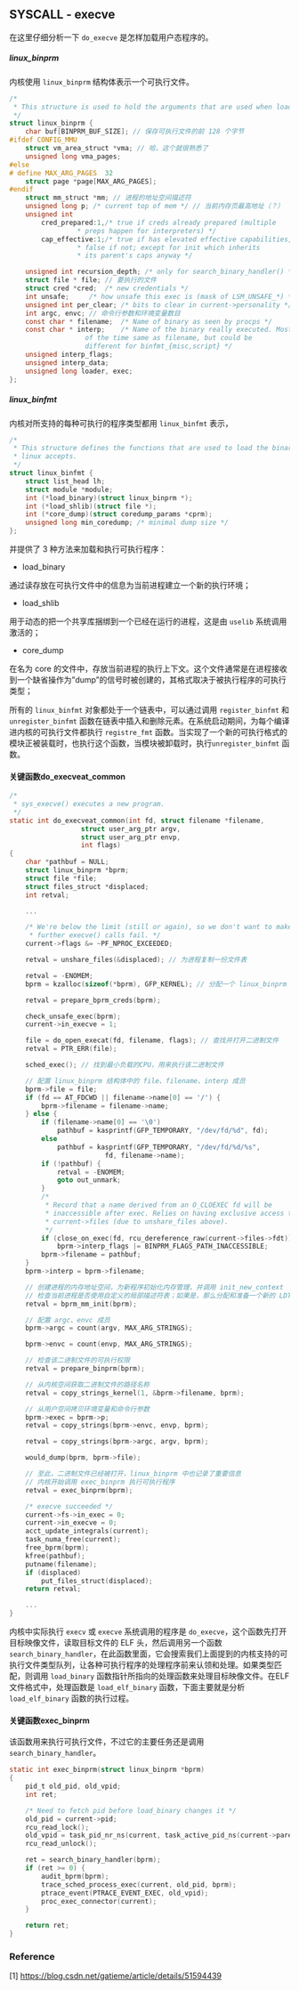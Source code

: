 ## SYSCALL - execve

在这里仔细分析一下 `do_execve` 是怎样加载用户态程序的。

##### linux_binprm

内核使用 `linux_binprm` 结构体表示一个可执行文件。

```c
/*
 * This structure is used to hold the arguments that are used when loading binaries.
 */
struct linux_binprm {
	char buf[BINPRM_BUF_SIZE]; // 保存可执行文件的前 128 个字节
#ifdef CONFIG_MMU
	struct vm_area_struct *vma; // 哈，这个就很熟悉了
	unsigned long vma_pages;
#else
# define MAX_ARG_PAGES	32
	struct page *page[MAX_ARG_PAGES];
#endif
	struct mm_struct *mm; // 进程的地址空间描述符
	unsigned long p; /* current top of mem */ // 当前内存页最高地址（？）
	unsigned int
		cred_prepared:1,/* true if creds already prepared (multiple
				 * preps happen for interpreters) */
		cap_effective:1;/* true if has elevated effective capabilities,
				 * false if not; except for init which inherits
				 * its parent's caps anyway */

	unsigned int recursion_depth; /* only for search_binary_handler() */
	struct file * file; // 要执行的文件
	struct cred *cred;	/* new credentials */
	int unsafe;		/* how unsafe this exec is (mask of LSM_UNSAFE_*) */
	unsigned int per_clear;	/* bits to clear in current->personality */
	int argc, envc; // 命令行参数和环境变量数目
	const char * filename;	/* Name of binary as seen by procps */
	const char * interp;	/* Name of the binary really executed. Most
				   of the time same as filename, but could be
				   different for binfmt_{misc,script} */
	unsigned interp_flags;
	unsigned interp_data;
	unsigned long loader, exec;
};
```

##### linux_binfmt

内核对所支持的每种可执行的程序类型都用 `linux_binfmt` 表示，

```c
/*
 * This structure defines the functions that are used to load the binary formats that
 * linux accepts.
 */
struct linux_binfmt {
	struct list_head lh;
	struct module *module;
	int (*load_binary)(struct linux_binprm *);
	int (*load_shlib)(struct file *);
	int (*core_dump)(struct coredump_params *cprm);
	unsigned long min_coredump;	/* minimal dump size */
};
```

并提供了 3 种方法来加载和执行可执行程序：

- load_binary

通过读存放在可执行文件中的信息为当前进程建立一个新的执行环境；

- load_shlib

用于动态的把一个共享库捆绑到一个已经在运行的进程，这是由 `uselib` 系统调用激活的；

- core_dump

在名为 core 的文件中，存放当前进程的执行上下文。这个文件通常是在进程接收到一个缺省操作为”dump”的信号时被创建的，其格式取决于被执行程序的可执行类型；

所有的 `linux_binfmt` 对象都处于一个链表中，可以通过调用 `register_binfmt` 和 `unregister_binfmt` 函数在链表中插入和删除元素。在系统启动期间，为每个编译进内核的可执行文件都执行 `registre_fmt` 函数。当实现了一个新的可执行格式的模块正被装载时，也执行这个函数，当模块被卸载时，执行`unregister_binfmt` 函数。

#### 关键函数do_execveat_common

```c
/*
 * sys_execve() executes a new program.
 */
static int do_execveat_common(int fd, struct filename *filename,
			      struct user_arg_ptr argv,
			      struct user_arg_ptr envp,
			      int flags)
{
	char *pathbuf = NULL;
	struct linux_binprm *bprm;
	struct file *file;
	struct files_struct *displaced;
	int retval;

	...

	/* We're below the limit (still or again), so we don't want to make
	 * further execve() calls fail. */
	current->flags &= ~PF_NPROC_EXCEEDED;

	retval = unshare_files(&displaced); // 为进程复制一份文件表

	retval = -ENOMEM;
	bprm = kzalloc(sizeof(*bprm), GFP_KERNEL); // 分配一个 linux_binprm 结构体

	retval = prepare_bprm_creds(bprm);

	check_unsafe_exec(bprm);
	current->in_execve = 1;

	file = do_open_execat(fd, filename, flags); // 查找并打开二进制文件
	retval = PTR_ERR(file);

	sched_exec(); // 找到最小负载的CPU，用来执行该二进制文件

    // 配置 linux_binprm 结构体中的 file、filename、interp 成员
	bprm->file = file;
	if (fd == AT_FDCWD || filename->name[0] == '/') {
		bprm->filename = filename->name;
	} else {
		if (filename->name[0] == '\0')
			pathbuf = kasprintf(GFP_TEMPORARY, "/dev/fd/%d", fd);
		else
			pathbuf = kasprintf(GFP_TEMPORARY, "/dev/fd/%d/%s",
					    fd, filename->name);
		if (!pathbuf) {
			retval = -ENOMEM;
			goto out_unmark;
		}
		/*
		 * Record that a name derived from an O_CLOEXEC fd will be
		 * inaccessible after exec. Relies on having exclusive access to
		 * current->files (due to unshare_files above).
		 */
		if (close_on_exec(fd, rcu_dereference_raw(current->files->fdt)))
			bprm->interp_flags |= BINPRM_FLAGS_PATH_INACCESSIBLE;
		bprm->filename = pathbuf;
	}
	bprm->interp = bprm->filename;

    // 创建进程的内存地址空间，为新程序初始化内存管理，并调用 init_new_context
    // 检查当前进程是否使用自定义的局部描述符表；如果是，那么分配和准备一个新的 LDT
	retval = bprm_mm_init(bprm);

    // 配置 argc、envc 成员
	bprm->argc = count(argv, MAX_ARG_STRINGS);

	bprm->envc = count(envp, MAX_ARG_STRINGS);

    // 检查该二进制文件的可执行权限
	retval = prepare_binprm(bprm);

    // 从内核空间获取二进制文件的路径名称
	retval = copy_strings_kernel(1, &bprm->filename, bprm);

    // 从用户空间拷贝环境变量和命令行参数
	bprm->exec = bprm->p;
	retval = copy_strings(bprm->envc, envp, bprm);

	retval = copy_strings(bprm->argc, argv, bprm);

	would_dump(bprm, bprm->file);

    // 至此，二进制文件已经被打开，linux_binprm 中也记录了重要信息
    // 内核开始调用 exec_binprm 执行可执行程序
	retval = exec_binprm(bprm);

	/* execve succeeded */
	current->fs->in_exec = 0;
	current->in_execve = 0;
	acct_update_integrals(current);
	task_numa_free(current);
	free_bprm(bprm);
	kfree(pathbuf);
	putname(filename);
	if (displaced)
		put_files_struct(displaced);
	return retval;

	...
}
```

内核中实际执行 `execv` 或 `execve` 系统调用的程序是 `do_execve`，这个函数先打开目标映像文件，读取目标文件的 ELF 头，然后调用另一个函数 `search_binary_handler`，在此函数里面，它会搜索我们上面提到的内核支持的可执行文件类型队列，让各种可执行程序的处理程序前来认领和处理。如果类型匹配，则调用 `load_binary` 函数指针所指向的处理函数来处理目标映像文件。在ELF文件格式中，处理函数是 `load_elf_binary` 函数，下面主要就是分析 `load_elf_binary` 函数的执行过程。

#### 关键函数exec_binprm

该函数用来执行可执行文件，不过它的主要任务还是调用 `search_binary_handler`。

```c
static int exec_binprm(struct linux_binprm *bprm)
{
	pid_t old_pid, old_vpid;
	int ret;

	/* Need to fetch pid before load_binary changes it */
	old_pid = current->pid;
	rcu_read_lock();
	old_vpid = task_pid_nr_ns(current, task_active_pid_ns(current->parent));
	rcu_read_unlock();

	ret = search_binary_handler(bprm);
	if (ret >= 0) {
		audit_bprm(bprm);
		trace_sched_process_exec(current, old_pid, bprm);
		ptrace_event(PTRACE_EVENT_EXEC, old_vpid);
		proc_exec_connector(current);
	}

	return ret;
}
```

### Reference

[1] https://blog.csdn.net/gatieme/article/details/51594439
